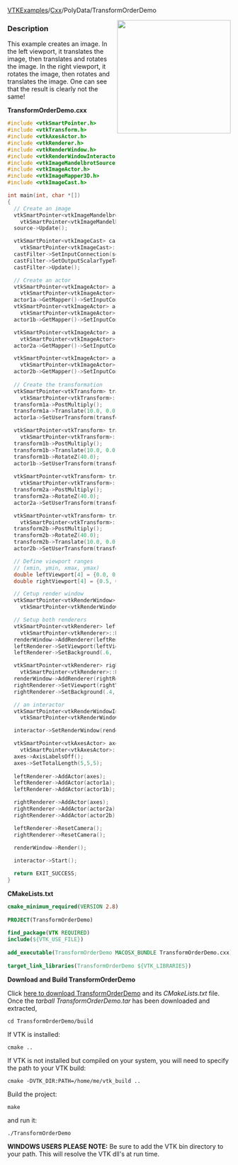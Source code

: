 [VTKExamples](/index/)/[Cxx](/Cxx)/PolyData/TransformOrderDemo

<img align="right" src="https://github.com/lorensen/VTKExamples/blob/gh-pages/Testing/Baseline/PolyData/TestTransformOrderDemo.png?raw=true" width="256" />

### Description
This example creates an image. In the left viewport, it translates the image, then translates and rotates the image. In the right viewport, it rotates the image, then rotates and translates the image. One can see that the result is clearly not the same!

**TransformOrderDemo.cxx**
```c++
#include <vtkSmartPointer.h>
#include <vtkTransform.h>
#include <vtkAxesActor.h>
#include <vtkRenderer.h>
#include <vtkRenderWindow.h>
#include <vtkRenderWindowInteractor.h>
#include <vtkImageMandelbrotSource.h>
#include <vtkImageActor.h>
#include <vtkImageMapper3D.h>
#include <vtkImageCast.h>

int main(int, char *[])
{
  // Create an image
  vtkSmartPointer<vtkImageMandelbrotSource> source =
    vtkSmartPointer<vtkImageMandelbrotSource>::New();
  source->Update();

  vtkSmartPointer<vtkImageCast> castFilter =
    vtkSmartPointer<vtkImageCast>::New();
  castFilter->SetInputConnection(source->GetOutputPort());
  castFilter->SetOutputScalarTypeToUnsignedChar();
  castFilter->Update();

  // Create an actor
  vtkSmartPointer<vtkImageActor> actor1a =
    vtkSmartPointer<vtkImageActor>::New();
  actor1a->GetMapper()->SetInputConnection(castFilter->GetOutputPort());
  vtkSmartPointer<vtkImageActor> actor1b =
    vtkSmartPointer<vtkImageActor>::New();
  actor1b->GetMapper()->SetInputConnection(castFilter->GetOutputPort());

  vtkSmartPointer<vtkImageActor> actor2a =
    vtkSmartPointer<vtkImageActor>::New();
  actor2a->GetMapper()->SetInputConnection(castFilter->GetOutputPort());

  vtkSmartPointer<vtkImageActor> actor2b =
    vtkSmartPointer<vtkImageActor>::New();
  actor2b->GetMapper()->SetInputConnection(castFilter->GetOutputPort());
  
  // Create the transformation
  vtkSmartPointer<vtkTransform> transform1a =
    vtkSmartPointer<vtkTransform>::New();
  transform1a->PostMultiply();
  transform1a->Translate(10.0, 0.0, 0.0);
  actor1a->SetUserTransform(transform1a);

  vtkSmartPointer<vtkTransform> transform1b =
    vtkSmartPointer<vtkTransform>::New();
  transform1b->PostMultiply();
  transform1b->Translate(10.0, 0.0, 0.0);
  transform1b->RotateZ(40.0);
  actor1b->SetUserTransform(transform1b);
  
  vtkSmartPointer<vtkTransform> transform2a =
    vtkSmartPointer<vtkTransform>::New();
  transform2a->PostMultiply();
  transform2a->RotateZ(40.0);
  actor2a->SetUserTransform(transform2a);

  vtkSmartPointer<vtkTransform> transform2b =
    vtkSmartPointer<vtkTransform>::New();
  transform2b->PostMultiply();
  transform2b->RotateZ(40.0);
  transform2b->Translate(10.0, 0.0, 0.0);
  actor2b->SetUserTransform(transform2b);

  // Define viewport ranges
  // (xmin, ymin, xmax, ymax)
  double leftViewport[4] = {0.0, 0.0, 0.5, 1.0};
  double rightViewport[4] = {0.5, 0.0, 1.0, 1.0};

  // Cetup render window
  vtkSmartPointer<vtkRenderWindow> renderWindow =
    vtkSmartPointer<vtkRenderWindow>::New();

  // Setup both renderers
  vtkSmartPointer<vtkRenderer> leftRenderer =
    vtkSmartPointer<vtkRenderer>::New();
  renderWindow->AddRenderer(leftRenderer);
  leftRenderer->SetViewport(leftViewport);
  leftRenderer->SetBackground(.6, .5, .4);

  vtkSmartPointer<vtkRenderer> rightRenderer =
    vtkSmartPointer<vtkRenderer>::New();
  renderWindow->AddRenderer(rightRenderer);
  rightRenderer->SetViewport(rightViewport);
  rightRenderer->SetBackground(.4, .5, .6);  

  // an interactor
  vtkSmartPointer<vtkRenderWindowInteractor> interactor =
    vtkSmartPointer<vtkRenderWindowInteractor>::New();

  interactor->SetRenderWindow(renderWindow);

  vtkSmartPointer<vtkAxesActor> axes =
    vtkSmartPointer<vtkAxesActor>::New();
  axes->AxisLabelsOff();
  axes->SetTotalLength(5,5,5);
  
  leftRenderer->AddActor(axes);
  leftRenderer->AddActor(actor1a);
  leftRenderer->AddActor(actor1b);

  rightRenderer->AddActor(axes);
  rightRenderer->AddActor(actor2a);
  rightRenderer->AddActor(actor2b);

  leftRenderer->ResetCamera();
  rightRenderer->ResetCamera();
  
  renderWindow->Render();

  interactor->Start();

  return EXIT_SUCCESS;
}
```
**CMakeLists.txt**
```cmake
cmake_minimum_required(VERSION 2.8)
 
PROJECT(TransformOrderDemo)
 
find_package(VTK REQUIRED)
include(${VTK_USE_FILE})
 
add_executable(TransformOrderDemo MACOSX_BUNDLE TransformOrderDemo.cxx)
 
target_link_libraries(TransformOrderDemo ${VTK_LIBRARIES})
```

**Download and Build TransformOrderDemo**

Click [here to download TransformOrderDemo](https://github.com/lorensen/VTKWikiExamplesTarballs/raw/master/TransformOrderDemo.tar) and its *CMakeLists.txt* file.
Once the *tarball TransformOrderDemo.tar* has been downloaded and extracted,
```
cd TransformOrderDemo/build 
```
If VTK is installed:
```
cmake ..
```
If VTK is not installed but compiled on your system, you will need to specify the path to your VTK build:
```
cmake -DVTK_DIR:PATH=/home/me/vtk_build ..
```
Build the project:
```
make
```
and run it:
```
./TransformOrderDemo
```
**WINDOWS USERS PLEASE NOTE:** Be sure to add the VTK bin directory to your path. This will resolve the VTK dll's at run time.

